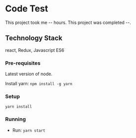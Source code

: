 # Code Test

This project took me -- hours.
This project was completed --.

## Technology Stack
react, Redux, Javascript ES6

### Pre-requisites

Latest version of node.

Install yarn: `npm install -g yarn`

### Setup
`yarn install`

### Running
* Run: `yarn start`


